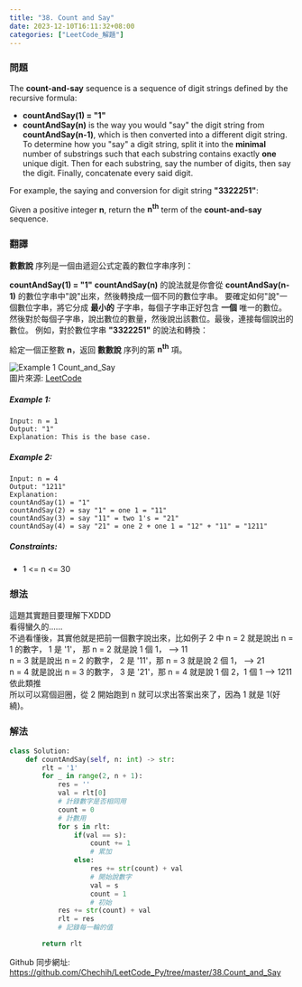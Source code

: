 ```yaml
---
title: "38. Count and Say"
date: 2023-12-10T16:11:32+08:00
categories: ["LeetCode_解題"]
---
```

### 問題
The **count-and-say** sequence is a sequence of digit strings defined by the recursive formula:

- **countAndSay(1) = "1"**
- **countAndSay(n)** is the way you would "say" the digit string from **countAndSay(n-1)**, which is then converted into a different digit string.
To determine how you "say" a digit string, split it into the **minimal** number of substrings such that each substring contains exactly **one** unique digit. Then for each substring, say the number of digits, then say the digit. Finally, concatenate every said digit.

For example, the saying and conversion for digit string **"3322251"**:

Given a positive integer **n**, return the **n<sup>th</sup>** term of the **count-and-say** sequence.

### 翻譯
**數數說** 序列是一個由遞迴公式定義的數位字串序列：

**countAndSay(1) = "1"**
**countAndSay(n)** 的說法就是你會從 **countAndSay(n-1)** 的數位字串中"說"出來，然後轉換成一個不同的數位字串。
要確定如何"說"一個數位字串，將它分成 **最小的** 子字串，每個子字串正好包含 **一個** 唯一的數位。然後對於每個子字串，說出數位的數量，然後說出該數位。最後，連接每個說出的數位。
例如，對於數位字串 **"3322251"** 的說法和轉換：

給定一個正整數 **n**，返回 **數數說** 序列的第 **n<sup>th</sup>** 項。

![Example 1 Count_and_Say](https://assets.leetcode.com/uploads/2020/10/23/countandsay.jpg "Example 1 Count_and_Say")  
圖片來源: [LeetCode](https://leetcode.com/problems/count-and-say/)  

##### Example 1:
    Input: n = 1
    Output: "1"
    Explanation: This is the base case.

##### Example 2:
    Input: n = 4
    Output: "1211"
    Explanation:
    countAndSay(1) = "1"
    countAndSay(2) = say "1" = one 1 = "11"
    countAndSay(3) = say "11" = two 1's = "21"
    countAndSay(4) = say "21" = one 2 + one 1 = "12" + "11" = "1211"

##### Constraints:
- 1 <= n <= 30

### 想法
這題其實題目要理解下XDDD  
看得蠻久的......  
不過看懂後，其實他就是把前一個數字說出來，比如例子 2 中
n = 2 就是說出 n = 1 的數字， 1 是 '1'， 那 n = 2 就是說 1 個 1， --> 11  
n = 3 就是說出 n = 2 的數字， 2 是 '11'，那 n = 3 就是說 2 個 1， --> 21  
n = 4 就是說出 n = 3 的數字， 3 是 '21'，那 n = 4 就是說 1 個 2，1 個 1 --> 1211  
依此類推  
所以可以寫個迴圈，從 2 開始跑到 n 就可以求出答案出來了，因為 1 就是 1(好繞)。  

### 解法
```python
class Solution:
    def countAndSay(self, n: int) -> str:
        rlt = '1'
        for _ in range(2, n + 1):
            res = ''
            val = rlt[0]
            # 計錄數字是否相同用
            count = 0
            # 計數用
            for s in rlt:
                if(val == s):
                    count += 1
                    # 累加
                else:
                    res += str(count) + val
                    # 開始說數字
                    val = s
                    count = 1
                    # 初始
            res += str(count) + val
            rlt = res
            # 記錄每一輪的值

        return rlt
```

Github 同步網址:  
https://github.com/Chechih/LeetCode_Py/tree/master/38.Count_and_Say
